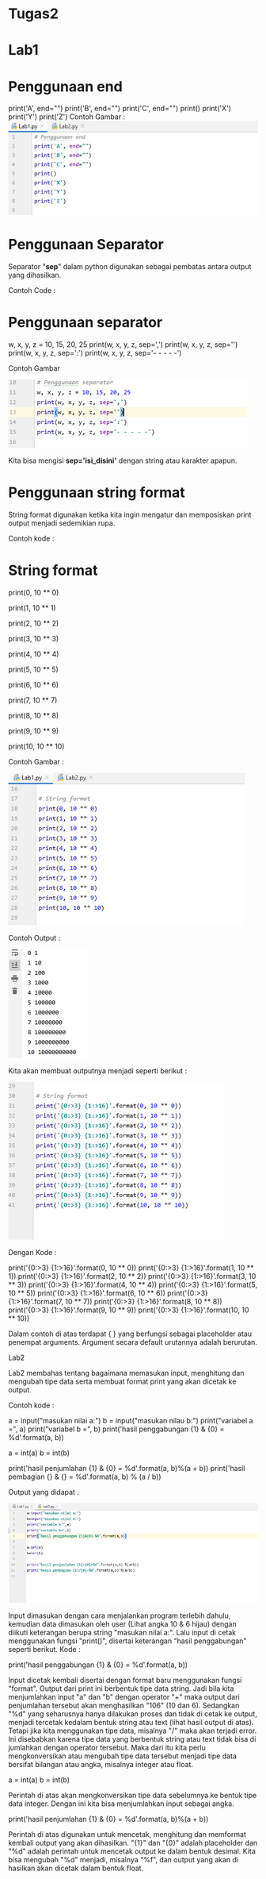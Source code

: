 # Tugas2
# Lab1

# Penggunaan end
print('A', end="")
print('B', end="")
print('C', end="")
print()
print('X')
print('Y')
print('Z')
 Contoh Gambar :
![Output end](https://github.com/dilah199/Tugas2/blob/master/picture/Lab1Picture.PNG)

# Penggunaan Separator
Separator "**sep**" dalam python digunakan sebagai pembatas antara output yang dihasilkan.

 Contoh Code :

# Penggunaan separator
w, x, y, z = 10, 15, 20, 25
print(w, x, y, z, sep=',')
print(w, x, y, z, sep='')
print(w, x, y, z, sep=':')
print(w, x, y, z, sep='- - - - -')

 Contoh Gambar
 
![Output sep](https://github.com/dilah199/Tugas2/blob/master/picture/lab1operator.PNG)

Kita bisa mengisi **sep='isi_disini'** dengan string atau karakter apapun.

# Penggunaan string format
String format digunakan ketika kita ingin mengatur dan memposiskan print output menjadi sedemikian rupa.

  Contoh kode :

# String format

print(0, 10 ** 0)

print(1, 10 ** 1)

print(2, 10 ** 2)

print(3, 10 ** 3)

print(4, 10 ** 4)

print(5, 10 ** 5)

print(6, 10 ** 6)

print(7, 10 ** 7)

print(8, 10 ** 8)

print(9, 10 ** 9)

print(10, 10 ** 10)

  Contoh Gambar :
  
![Output String](https://github.com/dilah199/Tugas2/blob/master/picture/Lab1StringFormat.PNG)


Contoh Output :

![Output String](https://github.com/dilah199/Tugas2/blob/master/picture/Lab1runStringformat1.PNG)

Kita akan membuat outputnya menjadi seperti berikut :

![Output String](https://github.com/dilah199/Tugas2/blob/master/picture/Lab1Stringformat2.PNG)

Dengan Kode :

 print('{0:>3} {1:>16}'.format(0, 10 ** 0))
 print('{0:>3} {1:>16}'.format(1, 10 ** 1))
 print('{0:>3} {1:>16}'.format(2, 10 ** 2))
 print('{0:>3} {1:>16}'.format(3, 10 ** 3))
 print('{0:>3} {1:>16}'.format(4, 10 ** 4))
 print('{0:>3} {1:>16}'.format(5, 10 ** 5))
 print('{0:>3} {1:>16}'.format(6, 10 ** 6))
 print('{0:>3} {1:>16}'.format(7, 10 ** 7))
 print('{0:>3} {1:>16}'.format(8, 10 ** 8))
 print('{0:>3} {1:>16}'.format(9, 10 ** 9))
 print('{0:>3} {1:>16}'.format(10, 10 ** 10))

Dalam contoh di atas terdapat { } yang berfungsi sebagai placeholder atau penempat arguments. Argument secara default urutannya adalah berurutan.

Lab2

Lab2 membahas tentang bagaimana memasukan input, menghitung dan mengubah tipe data serta membuat format print yang akan dicetak ke output.

Contoh kode :

a = input("masukan nilai a:")
b = input("masukan nilau b:")
print("variabel a =", a)
print("variabel b =", b)
print('hasil penggabungan {1} & {0} = %d'.format(a, b))

a = int(a)
b = int(b)

print('hasil penjumlahan {1} & {0} = %d'.format(a, b)%(a + b))
print('hasil pembagian {} & {} = %d'.format(a, b) % (a / b))

Output yang didapat :

![Output capture2](https://github.com/dilah199/Tugas2/blob/master/picture/capture2.PNG)

Input dimasukan dengan cara menjalankan program terlebih dahulu, kemudian data dimasukan oleh user (Lihat angka 10 & 6 hijau) dengan diikuti keterangan berupa string "masukan nilai a:". Lalu input di cetak menggunakan fungsi "print()", disertai keterangan "hasil penggabungan" seperti berikut. Kode :

print('hasil penggabungan {1} & {0} = %d'.format(a, b))

Input dicetak kembali disertai dengan format baru menggunakan fungsi "format". Output dari print ini berbentuk tipe data string. Jadi bila kita menjumlahkan input "a" dan "b" dengan operator "+" maka output dari penjumlahan tersebut akan menghasilkan "106" (10 dan 6). Sedangkan "%d" yang seharusnya hanya dilakukan proses dan tidak di cetak ke output, menjadi tercetak kedalam bentuk string atau text (lihat hasil output di atas). Tetapi jika kita menggunakan tipe data, misalnya "/" maka akan terjadi error. Ini disebabkan karena tipe data yang berbentuk string atau text tidak bisa di jumlahkan dengan operator tersebut. Maka dari itu kita perlu mengkonversikan atau mengubah tipe data tersebut menjadi tipe data bersifat bilangan atau angka, misalnya integer atau float.

a = int(a)
b = int(b)

Perintah di atas akan mengkonversikan tipe data sebelumnya ke bentuk tipe data integer. Dengan ini kita bisa menjumlahkan input sebagai angka.

print('hasil penjumlahan {1} & {0} = %d'.format(a, b)%(a + b))

Perintah di atas digunakan untuk mencetak, menghitung dan memformat kembali output yang akan dihasilkan. "{1}" dan "{0}" adalah placeholder dan "%d" adalah perintah untuk mencetak output ke dalam bentuk desimal. Kita bisa mengubah "%d" menjadi, misalnya "%f", dan output yang akan di hasilkan akan dicetak dalam bentuk float.

